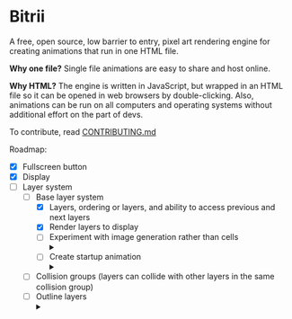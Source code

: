 # Bitrii

A free, open source, low barrier to entry, pixel art rendering engine for creating animations that run in one HTML file.

**Why one file?** Single file animations are easy to share and host online.

**Why HTML?** The engine is written in JavaScript, but wrapped in an HTML file so it can be opened in web browsers by double-clicking. Also, animations can be run on all computers and operating systems without additional effort on the part of devs.

To contribute, read [CONTRIBUTING.md](./CONTRIBUTING.md)

Roadmap:
- [x] Fullscreen button
- [x] Display
- [ ] Layer system
  - [ ] Base layer system
    - [x] Layers, ordering or layers, and ability to access previous and next layers
    - [x] Render layers to display
    - [ ] Experiment with image generation rather than cells <details><summary></summary>Currently every pixel is a div, but creating an image and setting the pixels in that image to specific values may yield astronomical performance gains.</details>
    - [ ] Create startup animation <details><summary></summary>does not use layer system, instead is built from scratch and runs in a for loop)</details>
  - [ ] Collision groups (layers can collide with other layers in the same collision group)
  - [ ] Outline layers <details><summary></summary>Layers that are dynamic outlines of other layers.</details>
